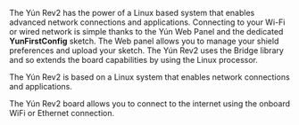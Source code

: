 <FeatureDescription>

The Yún Rev2 has the power of a Linux based system that enables advanced network connections and applications. Connecting to your Wi-Fi or wired network is simple thanks to the Yún Web Panel and the dedicated **YunFirstConfig** sketch. The Web panel allows you to manage your shield preferences and upload your sketch. The Yún Rev2 uses the Bridge library and so extends the board capabilities by using the Linux processor.

</FeatureDescription>

<FeatureList>

<Feature title="Linux based system" image="core">

The Yún Rev2 is based on a Linux system that enables network connections and applications.

  <FeatureLink variant="primary" title="Documentation" url="/tutorials/yun-rev2/yun-download-os"/>
</Feature>

<Feature title="Internet connection" image="connection">

The Yún Rev2 board allows you to connect to the internet using the onboard WiFi or Ethernet connection.

  <FeatureLink variant="primary" title="Documentation" url="/tutorials/yun-rev2/wifi-status"/>
</Feature>

</FeatureList>
